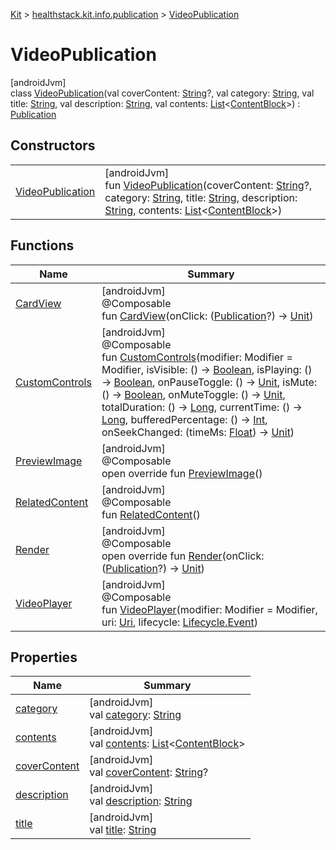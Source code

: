 
[Kit](../../../kit.html) > [healthstack.kit.info.publication](../index.html) > [VideoPublication](index.html)



# VideoPublication



[androidJvm]\
class [VideoPublication](index.html)(val coverContent: [String](https://kotlinlang.org/api/latest/jvm/stdlib/kotlin/-string/index.html)?, val category: [String](https://kotlinlang.org/api/latest/jvm/stdlib/kotlin/-string/index.html), val title: [String](https://kotlinlang.org/api/latest/jvm/stdlib/kotlin/-string/index.html), val description: [String](https://kotlinlang.org/api/latest/jvm/stdlib/kotlin/-string/index.html), val contents: [List](https://kotlinlang.org/api/latest/jvm/stdlib/kotlin.collections/-list/index.html)&lt;[ContentBlock](../../healthstack.kit.info.publication.content/-content-block/index.html)&gt;) : [Publication](../-publication/index.html)



## Constructors


| | |
|---|---|
| [VideoPublication](-video-publication.html) | [androidJvm]<br>fun [VideoPublication](-video-publication.html)(coverContent: [String](https://kotlinlang.org/api/latest/jvm/stdlib/kotlin/-string/index.html)?, category: [String](https://kotlinlang.org/api/latest/jvm/stdlib/kotlin/-string/index.html), title: [String](https://kotlinlang.org/api/latest/jvm/stdlib/kotlin/-string/index.html), description: [String](https://kotlinlang.org/api/latest/jvm/stdlib/kotlin/-string/index.html), contents: [List](https://kotlinlang.org/api/latest/jvm/stdlib/kotlin.collections/-list/index.html)&lt;[ContentBlock](../../healthstack.kit.info.publication.content/-content-block/index.html)&gt;) |


## Functions


| Name | Summary |
|---|---|
| [CardView](../-publication/-card-view.html) | [androidJvm]<br>@Composable<br>fun [CardView](../-publication/-card-view.html)(onClick: ([Publication](../-publication/index.html)?) -&gt; [Unit](https://kotlinlang.org/api/latest/jvm/stdlib/kotlin/-unit/index.html)) |
| [CustomControls](-custom-controls.html) | [androidJvm]<br>@Composable<br>fun [CustomControls](-custom-controls.html)(modifier: Modifier = Modifier, isVisible: () -&gt; [Boolean](https://kotlinlang.org/api/latest/jvm/stdlib/kotlin/-boolean/index.html), isPlaying: () -&gt; [Boolean](https://kotlinlang.org/api/latest/jvm/stdlib/kotlin/-boolean/index.html), onPauseToggle: () -&gt; [Unit](https://kotlinlang.org/api/latest/jvm/stdlib/kotlin/-unit/index.html), isMute: () -&gt; [Boolean](https://kotlinlang.org/api/latest/jvm/stdlib/kotlin/-boolean/index.html), onMuteToggle: () -&gt; [Unit](https://kotlinlang.org/api/latest/jvm/stdlib/kotlin/-unit/index.html), totalDuration: () -&gt; [Long](https://kotlinlang.org/api/latest/jvm/stdlib/kotlin/-long/index.html), currentTime: () -&gt; [Long](https://kotlinlang.org/api/latest/jvm/stdlib/kotlin/-long/index.html), bufferedPercentage: () -&gt; [Int](https://kotlinlang.org/api/latest/jvm/stdlib/kotlin/-int/index.html), onSeekChanged: (timeMs: [Float](https://kotlinlang.org/api/latest/jvm/stdlib/kotlin/-float/index.html)) -&gt; [Unit](https://kotlinlang.org/api/latest/jvm/stdlib/kotlin/-unit/index.html)) |
| [PreviewImage](-preview-image.html) | [androidJvm]<br>@Composable<br>open override fun [PreviewImage](-preview-image.html)() |
| [RelatedContent](../-publication/-related-content.html) | [androidJvm]<br>@Composable<br>fun [RelatedContent](../-publication/-related-content.html)() |
| [Render](-render.html) | [androidJvm]<br>@Composable<br>open override fun [Render](-render.html)(onClick: ([Publication](../-publication/index.html)?) -&gt; [Unit](https://kotlinlang.org/api/latest/jvm/stdlib/kotlin/-unit/index.html)) |
| [VideoPlayer](-video-player.html) | [androidJvm]<br>@Composable<br>fun [VideoPlayer](-video-player.html)(modifier: Modifier = Modifier, uri: [Uri](https://developer.android.com/reference/kotlin/android/net/Uri.html), lifecycle: [Lifecycle.Event](https://developer.android.com/reference/kotlin/androidx/lifecycle/Lifecycle.Event.html)) |


## Properties


| Name | Summary |
|---|---|
| [category](../-publication/category.html) | [androidJvm]<br>val [category](../-publication/category.html): [String](https://kotlinlang.org/api/latest/jvm/stdlib/kotlin/-string/index.html) |
| [contents](../-publication/contents.html) | [androidJvm]<br>val [contents](../-publication/contents.html): [List](https://kotlinlang.org/api/latest/jvm/stdlib/kotlin.collections/-list/index.html)&lt;[ContentBlock](../../healthstack.kit.info.publication.content/-content-block/index.html)&gt; |
| [coverContent](../-publication/cover-content.html) | [androidJvm]<br>val [coverContent](../-publication/cover-content.html): [String](https://kotlinlang.org/api/latest/jvm/stdlib/kotlin/-string/index.html)? |
| [description](../-publication/description.html) | [androidJvm]<br>val [description](../-publication/description.html): [String](https://kotlinlang.org/api/latest/jvm/stdlib/kotlin/-string/index.html) |
| [title](../-publication/title.html) | [androidJvm]<br>val [title](../-publication/title.html): [String](https://kotlinlang.org/api/latest/jvm/stdlib/kotlin/-string/index.html) |

